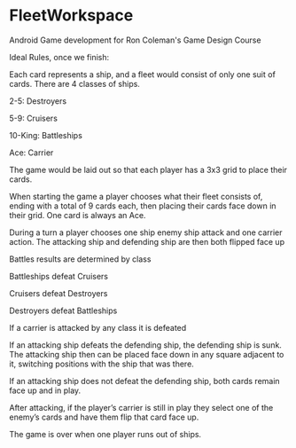 # FleetWorkspace

Android Game development for Ron Coleman's Game Design Course

Ideal Rules, once we finish:

Each card represents a ship, and a fleet would consist of only one suit of cards. There are 4 classes of ships.

2-5: Destroyers

5-9: Cruisers

10-King: Battleships

Ace: Carrier

The game would be laid out so that each player has a 3x3 grid to place their cards.

When starting the game a player chooses what their fleet consists of, ending with a total of 9 cards each, then placing their cards face down in their grid. One card is always an Ace.

During a turn a player chooses one ship enemy ship attack and one carrier action. The attacking ship and defending ship are then both flipped face up

Battles results are determined by class

Battleships defeat Cruisers

Cruisers defeat Destroyers

Destroyers defeat Battleships

If a carrier is attacked by any class it is defeated

If an attacking ship defeats the defending ship, the defending ship is sunk. The attacking ship then can be placed face down in any square adjacent to it, switching positions with the ship that was there.

If an attacking ship does not defeat the defending ship, both cards remain face up and in play.

After attacking, if the player’s carrier is still in play they select one of the enemy’s cards and have them flip that card face up.

The game is over when one player runs out of ships.
